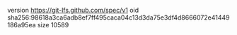 version https://git-lfs.github.com/spec/v1
oid sha256:98618a3ca6adb8ef7ff495caca04c13d3da75e3df4d8666072e41449186a95ea
size 10589
